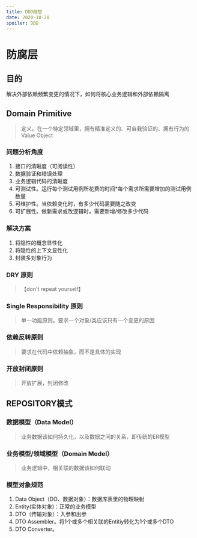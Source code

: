 ```yaml
---
title: DDD随想
date: 2020-10-20
spoiler: DDD
---
```


# 防腐层

## 目的

解决外部依赖频繁变更的情况下，如何将核心业务逻辑和外部依赖隔离

## Domain Primitive

> 定义。在一个特定领域里，拥有精准定义的、可自我验证的、拥有行为的 Value Object

### 问题分析角度

1. 接口的清晰度（可阅读性）
2. 数据验证和错误处理
3. 业务逻辑代码的清晰度
4. 可测试性。运行每个测试用例所花费的时间*每个需求所需要增加的测试用例数量
5. 可维护性。当依赖变化时，有多少代码需要随之改变
6. 可扩展性。做新需求或改逻辑时，需要新增/修改多少代码

### 解决方案

1. 将隐性的概念显性化
2. 将隐性的上下文显性化
3. 封装多对象行为

### DRY 原则

> 【don't repeat yourself】

### Single Responsibility 原则

> 单一功能原则。要求一个对象/类应该只有一个变更的原因

### 依赖反转原则

> 要求在代码中依赖抽象，而不是具体的实现

### 开放封闭原则

> 开放扩展，封闭修改

## REPOSITORY模式

### 数据模型（Data Model）

> 业务数据该如何持久化，以及数据之间的关系，即传统的ER模型

### 业务模型/领域模型（Domain Model）

> 业务逻辑中，相关联的数据该如何联动

### 模型对象规范

1. Data Object（DO、数据对象）：数据库表里的物理映射
2. Entity(实体对象)：正常的业务模型
3. DTO（传输对象）：入参和出参
4. DTO Assembler。将1个或多个相关联的Entitiy转化为1个或多个DTO
5. DTO Converter。
